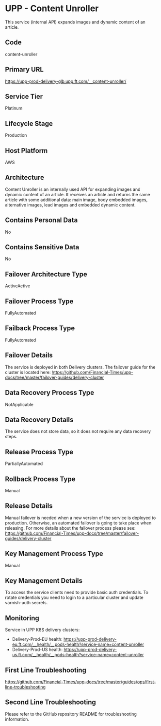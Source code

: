 # UPP - Content Unroller

This service (internal API) expands images and dynamic content of an article.

## Code

content-unroller

## Primary URL

<https://upp-prod-delivery-glb.upp.ft.com/__content-unroller/>

## Service Tier

Platinum

## Lifecycle Stage

Production

## Host Platform

AWS

## Architecture

Content Unroller is an internally used API for expanding images and dynamic content of an article. It receives an article
and returns the same article with some additional data: main image, body embedded images, alternative images, lead images 
and embedded dynamic content.

## Contains Personal Data

No

## Contains Sensitive Data

No

## Failover Architecture Type

ActiveActive

## Failover Process Type

FullyAutomated

## Failback Process Type

FullyAutomated

## Failover Details

The service is deployed in both Delivery clusters.
The failover guide for the cluster is located here:
<https://github.com/Financial-Times/upp-docs/tree/master/failover-guides/delivery-cluster>

## Data Recovery Process Type

NotApplicable

## Data Recovery Details

The service does not store data, so it does not require any data recovery steps.

## Release Process Type

PartiallyAutomated

## Rollback Process Type

Manual

## Release Details

Manual failover is needed when a new version of the service is deployed to production.
Otherwise, an automated failover is going to take place when releasing.
For more details about the failover process please see: <https://github.com/Financial-Times/upp-docs/tree/master/failover-guides/delivery-cluster>

## Key Management Process Type

Manual

## Key Management Details

To access the service clients need to provide basic auth credentials.
To rotate credentials you need to login to a particular cluster and update varnish-auth secrets.

## Monitoring

Service in UPP K8S delivery clusters:

- Delivery-Prod-EU health: <https://upp-prod-delivery-eu.ft.com/__health/__pods-health?service-name=content-unroller>
- Delivery-Prod-US health: <https://upp-prod-delivery-us.ft.com/__health/__pods-health?service-name=content-unroller>

## First Line Troubleshooting

<https://github.com/Financial-Times/upp-docs/tree/master/guides/ops/first-line-troubleshooting>

## Second Line Troubleshooting

Please refer to the GitHub repository README for troubleshooting information.
